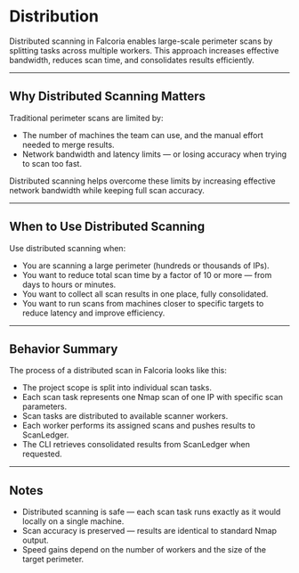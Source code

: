 # Distribution

Distributed scanning in Falcoria enables large-scale perimeter scans by splitting tasks across multiple workers. This approach increases effective bandwidth, reduces scan time, and consolidates results efficiently.

---

## Why Distributed Scanning Matters

Traditional perimeter scans are limited by:

- The number of machines the team can use, and the manual effort needed to merge results.
- Network bandwidth and latency limits — or losing accuracy when trying to scan too fast.

Distributed scanning helps overcome these limits by increasing effective network bandwidth while keeping full scan accuracy.

---

## When to Use Distributed Scanning

Use distributed scanning when:

- You are scanning a large perimeter (hundreds or thousands of IPs).
- You want to reduce total scan time by a factor of 10 or more — from days to hours or minutes.
- You want to collect all scan results in one place, fully consolidated.
- You want to run scans from machines closer to specific targets to reduce latency and improve efficiency.

---

## Behavior Summary

The process of a distributed scan in Falcoria looks like this:

- The project scope is split into individual scan tasks.
- Each scan task represents one Nmap scan of one IP with specific scan parameters.
- Scan tasks are distributed to available scanner workers.
- Each worker performs its assigned scans and pushes results to ScanLedger.
- The CLI retrieves consolidated results from ScanLedger when requested.

---

## Notes

- Distributed scanning is safe — each scan task runs exactly as it would locally on a single machine.
- Scan accuracy is preserved — results are identical to standard Nmap output.
- Speed gains depend on the number of workers and the size of the target perimeter.
